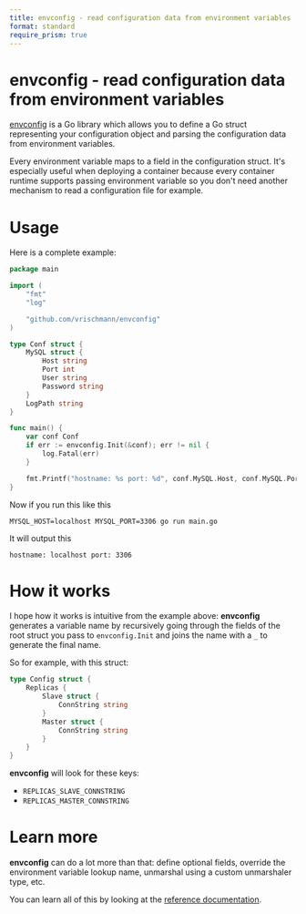 ```yaml
---
title: envconfig - read configuration data from environment variables
format: standard
require_prism: true
---
```


# envconfig - read configuration data from environment variables

[envconfig](https://github.com/vrischmann/envconfig) is a Go library which allows you to define a Go struct representing your configuration object and parsing the configuration data from environment variables.

Every environment variable maps to a field in the configuration struct. It's especially useful when deploying a container because every container runtime supports passing environment variable so you don't need another mechanism to read a configuration file for example.

# Usage

Here is a complete example:

```go
package main

import (
    "fmt"
    "log"

    "github.com/vrischmann/envconfig"
)

type Conf struct {
    MySQL struct {
        Host string
        Port int
        User string
        Password string
    }
    LogPath string
}

func main() {
    var conf Conf
    if err := envconfig.Init(&conf); err != nil {
        log.Fatal(err)
    }

    fmt.Printf("hostname: %s port: %d", conf.MySQL.Host, conf.MySQL.Port)
}
```

Now if you run this like this

```shell
MYSQL_HOST=localhost MYSQL_PORT=3306 go run main.go
```

It will output this

```text
hostname: localhost port: 3306
```

# How it works

I hope how it works is intuitive from the example above: **envconfig** generates a variable name by recursively going through the fields of the root struct you pass to `envconfig.Init` and joins the name with a `_` to generate the final name.

So for example, with this struct:

```go
type Config struct {
    Replicas {
        Slave struct {
            ConnString string
        }
        Master struct {
            ConnString string
        }
    }
}
```

**envconfig** will look for these keys:
* `REPLICAS_SLAVE_CONNSTRING`
* `REPLICAS_MASTER_CONNSTRING`

# Learn more

**envconfig** can do a lot more than that: define optional fields, override the environment variable lookup name, unmarshal using a custom unmarshaler type, etc.

You can learn all of this by looking at the [reference documentation](https://pkg.go.dev/github.com/vrischmann/envconfig).
